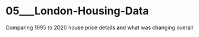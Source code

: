 # 05___London-Housing-Data
Comparing 1995 to 2020 house price details and what was changing overall
